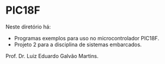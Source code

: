 # PIC18F

Neste diretório há:
* Programas exemplos para uso no microcontrolador PIC18F.
* Projeto 2 para a disciplina de sistemas embarcados.

Prof. Dr. Luiz Eduardo Galvão Martins.

